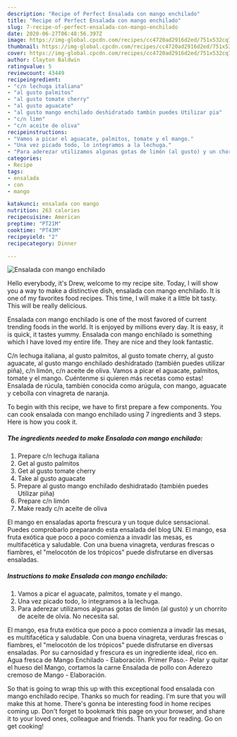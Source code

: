 ```yaml
---
description: "Recipe of Perfect Ensalada con mango enchilado"
title: "Recipe of Perfect Ensalada con mango enchilado"
slug: 7-recipe-of-perfect-ensalada-con-mango-enchilado
date: 2020-06-27T06:48:56.397Z
image: https://img-global.cpcdn.com/recipes/cc4720ad2916d2ed/751x532cq70/ensalada-con-mango-enchilado-foto-principal.jpg
thumbnail: https://img-global.cpcdn.com/recipes/cc4720ad2916d2ed/751x532cq70/ensalada-con-mango-enchilado-foto-principal.jpg
cover: https://img-global.cpcdn.com/recipes/cc4720ad2916d2ed/751x532cq70/ensalada-con-mango-enchilado-foto-principal.jpg
author: Clayton Baldwin
ratingvalue: 5
reviewcount: 43449
recipeingredient:
- "c/n lechuga italiana"
- "al gusto palmitos"
- "al gusto tomate cherry"
- "al gusto aguacate"
- "al gusto mango enchilado deshidratado tambin puedes Utilizar pia"
- "c/n limn"
- "c/n aceite de oliva"
recipeinstructions:
- "Vamos a picar el aguacate, palmitos, tomate y el mango."
- "Una vez picado todo, lo integramos a la lechuga."
- "Para aderezar utilizamos algunas gotas de limón (al gusto) y un chorrito de aceite de olvia. No necesita sal."
categories:
- Recipe
tags:
- ensalada
- con
- mango

katakunci: ensalada con mango 
nutrition: 263 calories
recipecuisine: American
preptime: "PT21M"
cooktime: "PT43M"
recipeyield: "2"
recipecategory: Dinner

---
```



![Ensalada con mango enchilado](https://img-global.cpcdn.com/recipes/cc4720ad2916d2ed/751x532cq70/ensalada-con-mango-enchilado-foto-principal.jpg)

Hello everybody, it's Drew, welcome to my recipe site. Today, I will show you a way to make a distinctive dish, ensalada con mango enchilado. It is one of my favorites food recipes. This time, I will make it a little bit tasty. This will be really delicious.

Ensalada con mango enchilado is one of the most favored of current trending foods in the world. It is enjoyed by millions every day. It is easy, it is quick, it tastes yummy. Ensalada con mango enchilado is something which I have loved my entire life. They are nice and they look fantastic.

C/n lechuga italiana, al gusto palmitos, al gusto tomate cherry, al gusto aguacate, al gusto mango enchilado deshidratado (también puedes utilizar piña), c/n limón, c/n aceite de oliva. Vamos a picar el aguacate, palmitos, tomate y el mango. Cuéntenme si quieren más recetas como estas! Ensalada de rúcula, también conocida como arúgula, con mango, aguacate y cebolla con vinagreta de naranja.


To begin with this recipe, we have to first prepare a few components. You can cook ensalada con mango enchilado using 7 ingredients and 3 steps. Here is how you cook it.

<!--inarticleads1-->

##### The ingredients needed to make Ensalada con mango enchilado:

1. Prepare c/n lechuga italiana
1. Get al gusto palmitos
1. Get al gusto tomate cherry
1. Take al gusto aguacate
1. Prepare al gusto mango enchilado deshidratado (también puedes Utilizar piña)
1. Prepare c/n limón
1. Make ready c/n aceite de oliva


El mango en ensaladas aporta frescura y un toque dulce sensacional. Puedes comprobarlo preparando esta ensalada del blog UN. El mango, esa fruta exótica que poco a poco comienza a invadir las mesas, es multifacética y saludable. Con una buena vinagreta, verduras frescas o fiambres, el &#34;melocotón de los trópicos&#34; puede disfrutarse en diversas ensaladas. 

<!--inarticleads2-->

##### Instructions to make Ensalada con mango enchilado:

1. Vamos a picar el aguacate, palmitos, tomate y el mango.
1. Una vez picado todo, lo integramos a la lechuga.
1. Para aderezar utilizamos algunas gotas de limón (al gusto) y un chorrito de aceite de olvia. No necesita sal.


El mango, esa fruta exótica que poco a poco comienza a invadir las mesas, es multifacética y saludable. Con una buena vinagreta, verduras frescas o fiambres, el &#34;melocotón de los trópicos&#34; puede disfrutarse en diversas ensaladas. Por su carnosidad y frescura es un ingrediente ideal, rico en. Agua fresca de Mango Enchilado - Elaboración. Primer Paso.- Pelar y quitar el hueso del Mango, cortamos la carne Ensalada de pollo con Aderezo cremoso de Mango - Elaboración. 

So that is going to wrap this up with this exceptional food ensalada con mango enchilado recipe. Thanks so much for reading. I'm sure that you will make this at home. There's gonna be interesting food in home recipes coming up. Don't forget to bookmark this page on your browser, and share it to your loved ones, colleague and friends. Thank you for reading. Go on get cooking!

